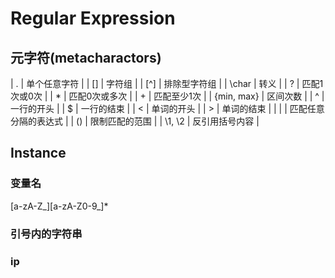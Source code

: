 # Regular Expression
## 元字符(metacharactors)
| .          | 单个任意字符   |
| []         | 字符组         |
| [^]        | 排除型字符组   |
| \char      | 转义           |
| ?          | 匹配1次或0次   |
| *          | 匹配0次或多次  |
| +          | 匹配至少1次    |
| {min, max} | 区间次数       |
| ^          | 一行的开头     |
| $          | 一行的结束     |
| \<         | 单词的开头     |
| \>         | 单词的结束     |
| |          | 匹配任意分隔的表达式 |
| ()         | 限制匹配的范围 |
| \1, \2     | 反引用括号内容 |

## Instance
### 变量名
[a-zA-Z_][a-zA-Z0-9_]*
### 引号内的字符串
 
### ip


